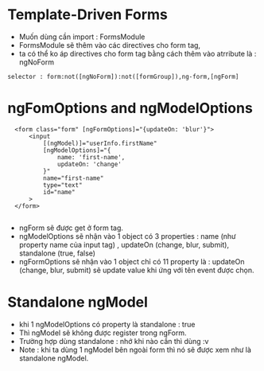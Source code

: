 # Template-Driven Forms
- Muốn dùng cần import : FormsModule
- FormsModule sẽ thêm vào các directives cho form tag, 
- ta có thể ko áp directives cho form tag bằng cách thêm vào atrribute là : ngNoForm

```
selector : form:not([ngNoForm]):not([formGroup]),ng-form,[ngForm]

```

# ngFomOptions and ngModelOptions

```
  <form class="form" [ngFormOptions]="{updateOn: 'blur'}">
      <input 
          [(ngModel)]="userInfo.firstName" 
          [ngModelOptions]="{
              name: 'first-name',
              updateOn: 'change'
          }"
          name="first-name" 
          type="text" 
          id="name"
      >
  </form>


```
- ngForm sẽ được get ở form tag.
- ngModelOptions sẽ nhận vào 1 object có 3 properties : name (như property name của input tag) , updateOn (change, blur, submit), standalone (true, false)
- ngFormOptions sẽ nhận vào 1 object chỉ có 11 property là : updateOn (change, blur, submit) sẽ update value khi ứng với tên event được chọn.

# Standalone ngModel
- khi 1 ngModelOptions có property là standalone : true 
- Thì ngModel sẽ không được register trong ngForm.
- Trường hợp dùng standalone : nhớ khi nào cần thì dùng :v
- Note : khi ta dùng 1 ngModel bên ngoài form thì nó sẽ được xem như là standalone ngModel.
